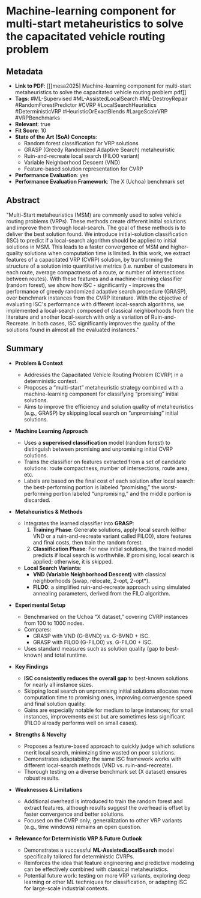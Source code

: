 # Machine-learning component for multi-start metaheuristics to solve the capacitated vehicle routing problem

## Metadata
- **Link to PDF**: [[[mesa2025] Machine-learning component for multi-start metaheuristics to solve the capacitated vehicle routing problem.pdf]]
- **Tags**: 
  #ML-Supervised 
  #ML-AssistedLocalSearch 
  #ML-DestroyRepair 
  #RandomForestPredictor 
  #CVRP 
  #LocalSearchHeuristics 
  #DeterministicVRP 
  #HeuristicOrExactBlends 
  #LargeScaleVRP 
  #VRPBenchmarks
- **Relevant**: true  
- **Fit Score**: 10  
- **State of the Art (SoA) Concepts**:
  - Random forest classification for VRP solutions
  - GRASP (Greedy Randomized Adaptive Search) metaheuristic
  - Ruin-and-recreate local search (FILO0 variant)
  - Variable Neighborhood Descent (VND)
  - Feature-based solution representation for CVRP
- **Performance Evaluation**: yes  
- **Performance Evaluation Framework**: The X (Uchoa) benchmark set  

## Abstract
"Multi-Start metaheuristics (MSM) are commonly used to solve vehicle routing problems (VRPs). These methods create different initial solutions and improve them through local-search. The goal of these methods is to deliver the best solution found. We introduce initial-solution classification (ISC) to predict if a local-search algorithm should be applied to initial solutions in MSM. This leads to a faster convergence of MSM and higher-quality solutions when computation time is limited. In this work, we extract features of a capacitated VRP (CVRP) solution, by transforming the structure of a solution into quantitative metrics (i.e. number of customers in each route, average compactness of a route, or number of intersections between routes). With these features and a machine-learning classifier (random forest), we show how ISC - significantly - improves the performance of greedy randomized adaptive search procedure (GRASP), over benchmark instances from the CVRP literature. With the objective of evaluating ISC's performance with different local-search algorithms, we implemented a local-search composed of classical neighborhoods from the literature and another local-search with only a variation of Ruin-and-Recreate. In both cases, ISC significantly improves the quality of the solutions found in almost all the evaluated instances."

## Summary
- **Problem & Context**  
  - Addresses the Capacitated Vehicle Routing Problem (CVRP) in a deterministic context.  
  - Proposes a “multi-start” metaheuristic strategy combined with a machine-learning component for classifying “promising” initial solutions.
  - Aims to improve the efficiency and solution quality of metaheuristics (e.g., GRASP) by skipping local search on “unpromising” initial solutions.

- **Machine Learning Approach**  
  - Uses a **supervised classification** model (random forest) to distinguish between promising and unpromising initial CVRP solutions.  
  - Trains the classifier on features extracted from a set of candidate solutions: route compactness, number of intersections, route area, etc.  
  - Labels are based on the final cost of each solution after local search: the best-performing portion is labeled “promising,” the worst-performing portion labeled “unpromising,” and the middle portion is discarded.

- **Metaheuristics & Methods**  
  - Integrates the learned classifier into **GRASP**:  
    1. **Training Phase**: Generate solutions, apply local search (either VND or a ruin-and-recreate variant called FILO0), store features and final costs, then train the random forest.  
    2. **Classification Phase**: For new initial solutions, the trained model predicts if local search is worthwhile. If promising, local search is applied; otherwise, it is skipped.  
  - **Local Search Variants**:
    - **VND (Variable Neighborhood Descent)** with classical neighborhoods (swap, relocate, 2-opt, 2-opt*).  
    - **FILO0**: a simplified ruin-and-recreate approach using simulated annealing parameters, derived from the FILO algorithm.

- **Experimental Setup**  
  - Benchmarked on the Uchoa “X dataset,” covering CVRP instances from 100 to 1000 nodes.  
  - Compares:
    - GRASP with VND (G-BVND) vs. G-BVND + ISC.  
    - GRASP with FILO0 (G-FILO0) vs. G-FILO0 + ISC.  
  - Uses standard measures such as solution quality (gap to best-known) and total runtime.

- **Key Findings**  
  - **ISC consistently reduces the overall gap** to best-known solutions for nearly all instance sizes.  
  - Skipping local search on unpromising initial solutions allocates more computation time to promising ones, improving convergence speed and final solution quality.  
  - Gains are especially notable for medium to large instances; for small instances, improvements exist but are sometimes less significant (FILO0 already performs well on small cases).

- **Strengths & Novelty**  
  - Proposes a feature-based approach to quickly judge which solutions merit local search, minimizing time wasted on poor solutions.  
  - Demonstrates adaptability: the same ISC framework works with different local-search methods (VND vs. ruin-and-recreate).  
  - Thorough testing on a diverse benchmark set (X dataset) ensures robust results.

- **Weaknesses & Limitations**  
  - Additional overhead is introduced to train the random forest and extract features, although results suggest the overhead is offset by faster convergence and better solutions.  
  - Focused on the CVRP only; generalization to other VRP variants (e.g., time windows) remains an open question.

- **Relevance for Deterministic VRP & Future Outlook**  
  - Demonstrates a successful **ML-AssistedLocalSearch** model specifically tailored for deterministic CVRPs.  
  - Reinforces the idea that feature engineering and predictive modeling can be effectively combined with classical metaheuristics.  
  - Potential future work: testing on more VRP variants, exploring deep learning or other ML techniques for classification, or adapting ISC for large-scale industrial contexts.
